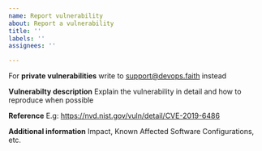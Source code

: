 ```yaml
---
name: Report vulnerability
about: Report a vulnerability
title: ''
labels: ''
assignees: ''

---
```


For **private vulnerabilities** write to support@devops.faith instead

**Vulnerabilty description**
Explain the vulnerability in detail and how to reproduce when possible

**Reference**
E.g: https://nvd.nist.gov/vuln/detail/CVE-2019-6486

**Additional information**
Impact, Known Affected Software Configurations, etc.
